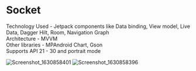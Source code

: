# Socket

Technology Used - Jetpack components like Data binding, View model, Live Data, Dagger Hilt, Room, Navigation Graph</br>
Architecture - MVVM</br>
Other libraries - MPAndroid Chart, Gson</br>
Supports API 21 - 30 and portrait mode</br>

![Screenshot_1630858401](https://user-images.githubusercontent.com/30449951/132134229-f884b698-5cd7-4800-a84a-96ef07f20c6c.png)
![Screenshot_1630858396](https://user-images.githubusercontent.com/30449951/132134239-04a8ab29-6b25-4437-82ff-66f174a5ddb3.png)
